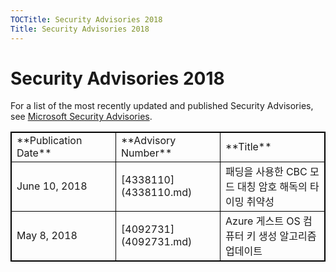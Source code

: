 ```yaml
---
TOCTitle: Security Advisories 2018
Title: Security Advisories 2018
---
```


Security Advisories 2018
========================

For a list of the most recently updated and published Security Advisories, see [Microsoft Security Advisories](http://technet.microsoft.com/en-us/security/dn530791).
  
<table style="border:1px solid black;">
<colgroup>
<col width="33%" />
<col width="33%" />
<col width="33%" />
</colgroup>
<tbody>
<tr class="odd">
<td style="border:1px solid black;">**Publication Date**</td>
<td style="border:1px solid black;">**Advisory Number**</td>
<td style="border:1px solid black;">**Title**</td>
</tr>
<tr class="even">
<td style="border:1px solid black;">June 10, 2018</td>
<td style="border:1px solid black;">[4338110](4338110.md) </td>
<td style="border:1px solid black;">패딩을 사용한 CBC 모드 대칭 암호 해독의 타이밍 취약성</td>
</tr>
<tr class="odd">
<td style="border:1px solid black;">May 8, 2018</td>
<td style="border:1px solid black;">[4092731](4092731.md) </td>
<td style="border:1px solid black;">Azure 게스트 OS 컴퓨터 키 생성 알고리즘 업데이트</td>
</tr>
</tbody>
</table>
